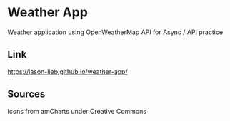 # Weather App
Weather application using OpenWeatherMap API for Async / API practice

## Link
https://jason-lieb.github.io/weather-app/

## Sources
Icons from amCharts under Creative Commons